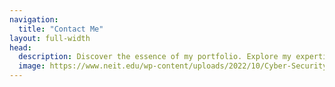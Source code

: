 ```yaml
---
navigation:
  title: "Contact Me"
layout: full-width
head:
  description: Discover the essence of my portfolio. Explore my expertise in design, development, and more. Elevate your projects with my innovative solutions.
  image: https://www.neit.edu/wp-content/uploads/2022/10/Cyber-Security-Icon-Concept-2-1.jpeg
---
```



<form-mail />

